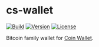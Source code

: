 # cs-wallet

[![Build](https://github.com/CoinSpace/cs-wallet/actions/workflows/ci.yml/badge.svg)](https://github.com/CoinSpace/cs-wallet/actions/workflows/ci.yml)
[![Version](https://img.shields.io/github/v/tag/CoinSpace/cs-wallet?label=version)](https://github.com/CoinSpace/cs-wallet/tags)
[![License](https://img.shields.io/github/license/CoinSpace/cs-wallet?color=blue)](https://github.com/CoinSpace/cs-wallet/blob/master/LICENSE)

Bitcoin family wallet for [Coin Wallet](https://github.com/CoinSpace/CoinSpace).
